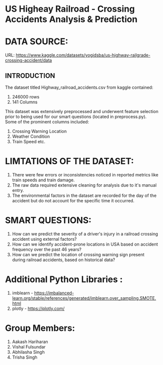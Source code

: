 # US Higheay Railroad - Crossing Accidents Analysis & Prediction

# DATA SOURCE:
URL: https://www.kaggle.com/datasets/yogidsba/us-highway-railgrade-crossing-accident/data

## INTRODUCTION
The dataset titled Highway_railroad_accidents.csv from kaggle contained:
1) 246000 rows
2) 141 Columns

This dataset was extensively preprocessed and underwent feature selection prior to being used for our smart questions (located in preprocess.py).
Some of the prominent columns included:
1) Crossing Warning Location
2) Weather Condition
3) Train Speed etc.

# LIMTATIONS OF THE DATASET:
1) There were few errors or inconsistencies noticed in reported metrics like train speeds and train damage.
2) The raw data required extensive cleaning for analysis due to it's manual entry.
3) The environmental factors in the dataset are recorded for the day of the accident but do not account for the specific time it occurred.
   
# SMART QUESTIONS:
1) How can we predict the severity of a driver's injury in a railroad crossing accident using external factors?
2) How can we identify accident-prone locations in USA based on accident frequency over the past 46 years?
3) How can we predict the location of crossing warning sign present during railroad accidents, based on historical data?

# Additional Python Libraries :
1) imblearn - https://imbalanced-learn.org/stable/references/generated/imblearn.over_sampling.SMOTE.html
2) plotly - https://plotly.com/

# Group Members:
1) Aakash Hariharan
2) Vishal Fulsundar
3) Abhilasha Singh
4) Trisha Singh





